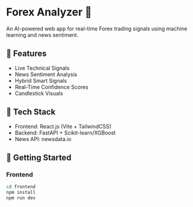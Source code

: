 # Forex Analyzer 🚀

An AI-powered web app for real-time Forex trading signals using machine learning and news sentiment.

## 🧠 Features
- Live Technical Signals
- News Sentiment Analysis
- Hybrid Smart Signals
- Real-Time Confidence Scores
- Candlestick Visuals

## 🧰 Tech Stack
- Frontend: React.js (Vite + TailwindCSS)
- Backend: FastAPI + Scikit-learn/XGBoost
- News API: newsdata.io

## 🚀 Getting Started

### Frontend
```bash
cd frontend
npm install
npm run dev
